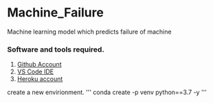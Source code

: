 # Machine_Failure
Machine learning model which predicts failure of machine


### Software and tools required.

1. [Github Account](https://github.com)
2. [VS Code IDE](https://code.visualstudio.com/)
3. [Heroku account](https://heroku.com)

create a new envirionment. 
'''
conda create -p venv python==3.7 -y 
'''